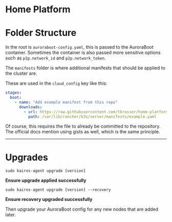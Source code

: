 # Home Platform

# Folder Structure

In the root is `auroraboot-config.yaml`, this is passed to the AuroraBoot
container. Sometimes the container is also passed more sensitive options such
as `p2p.network_id` and `p2p.network_token`.

The `manifests` folder is where additional manifests that should
be applied to the cluster are.

These are used in the `cloud_config` key like this:

```yaml
stages:
  boot:
    - name: "Add example manifest from this repo"
      downloads:
        - url: https://raw.githubusercontent.com/tbrasser/home-platform/main/manifests/example.yaml
          path: /var/lib/rancher/k3s/server/manifests/example.yaml
```

Of course, this requires the file to already be committed to the repository.
The official docs mention using gists as well, which is the same principle.

---

# Upgrades

`sudo kairos-agent upgrade [version]`

**Ensure upgrade applied successfully**

`sudo kairos-agent upgrade [version] --recovery`

**Ensure recovery upgraded successfully**

Then upgrade your AuroraBoot config for any new nodes that are added later.
